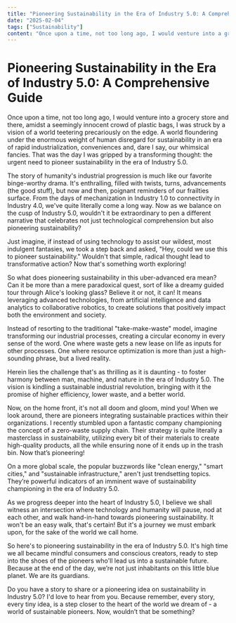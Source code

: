 ```yaml
---
title: "Pioneering Sustainability in the Era of Industry 5.0: A Comprehensive Guide"
date: "2025-02-04"
tags: ["Sustainability"]
content: "Once upon a time, not too long ago, I would venture into a grocery store and there..."
---
```


# Pioneering Sustainability in the Era of Industry 5.0: A Comprehensive Guide

Once upon a time, not too long ago, I would venture into a grocery store and there, amidst a seemingly innocent crowd of plastic bags, I was struck by a vision of a world teetering precariously on the edge. A world floundering under the enormous weight of human disregard for sustainability in an era of rapid industrialization, conveniences and, dare I say, our whimsical fancies. That was the day I was gripped by a transforming thought: the urgent need to pioneer sustainability in the era of Industry 5.0.

The story of humanity's industrial progression is much like our favorite binge-worthy drama. It's enthralling, filled with twists, turns, advancements (the good stuff), but now and then, poignant reminders of our frailties surface. From the days of mechanization in Industry 1.0 to connectivity in Industry 4.0, we've quite literally come a long way. Now as we balance on the cusp of Industry 5.0, wouldn't it be extraordinary to pen a different narrative that celebrates not just technological comprehension but also pioneering sustainability? 

Just imagine, if instead of using technology to assist our wildest, most indulgent fantasies, we took a step back and asked, "Hey, could we use this to pioneer sustainability." Wouldn't that simple, radical thought lead to transformative action? Now that's something worth exploring!

So what does pioneering sustainability in this uber-advanced era mean? Can it be more than a mere paradoxical quest, sort of like a dreamy guided tour through Alice's looking glass? Believe it or not, it can! It means leveraging advanced technologies, from artificial intelligence and data analytics to collaborative robotics, to create solutions that positively impact both the environment and society. 

Instead of resorting to the traditional "take-make-waste" model, imagine transforming our industrial processes, creating a circular economy in every sense of the word. One where waste gets a new lease on life as inputs for other processes. One where resource optimization is more than just a high-sounding phrase, but a lived reality.

Herein lies the challenge that's as thrilling as it is daunting - to foster harmony between man, machine, and nature in the era of Industry 5.0. The vision is kindling a sustainable industrial revolution, bringing with it the promise of higher efficiency, lower waste, and a better world. 

Now, on the home front, it's not all doom and gloom, mind you! When we look around, there are pioneers integrating sustainable practices within their organizations. I recently stumbled upon a fantastic company championing the concept of a zero-waste supply chain. Their strategy is quite literally a masterclass in sustainability, utilizing every bit of their materials to create high-quality products, all the while ensuring none of it ends up in the trash bin. Now that’s pioneering!

On a more global scale, the popular buzzwords like "clean energy," "smart cities," and "sustainable infrastructure," aren't just trendsetting topics. They’re powerful indicators of an imminent wave of sustainability championing in the era of Industry 5.0.

As we progress deeper into the heart of Industry 5.0, I believe we shall witness an intersection where technology and humanity will pause, nod at each other, and walk hand-in-hand towards pioneering sustainability. It won't be an easy walk, that's certain! But it's a journey we must embark upon, for the sake of the world we call home.

So here's to pioneering sustainability in the era of Industry 5.0. It's high time we all became mindful consumers and conscious creators, ready to step into the shoes of the pioneers who'll lead us into a sustainable future. Because at the end of the day, we’re not just inhabitants on this little blue planet. We are its guardians. 

Do you have a story to share or a pioneering idea on sustainability in Industry 5.0? I'd love to hear from you. Because remember, every story, every tiny idea, is a step closer to the heart of the world we dream of - a world of sustainable pioneers. Now, wouldn’t that be something?
